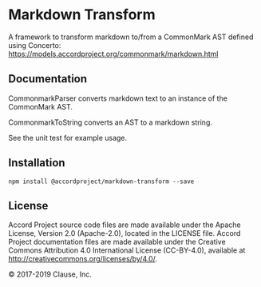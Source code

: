 # Markdown Transform

A framework to transform markdown to/from a CommonMark AST defined using Concerto:
https://models.accordproject.org/commonmark/markdown.html

## Documentation

CommonmarkParser converts markdown text to an instance of the CommonMark AST.

CommonmarkToString converts an AST to a markdown string.

See the unit test for example usage.

## Installation

```
npm install @accordproject/markdown-transform --save
```

## License <a name="license"></a>
Accord Project source code files are made available under the Apache License, Version 2.0 (Apache-2.0), located in the LICENSE file. Accord Project documentation files are made available under the Creative Commons Attribution 4.0 International License (CC-BY-4.0), available at http://creativecommons.org/licenses/by/4.0/.

© 2017-2019 Clause, Inc.
